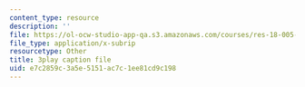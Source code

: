 ```yaml
---
content_type: resource
description: ''
file: https://ol-ocw-studio-app-qa.s3.amazonaws.com/courses/res-18-005-highlights-of-calculus-spring-2010/e7c2859c3a5e5151ac7c1ee81cd9c198_2qxY859dzzQ.vtt
file_type: application/x-subrip
resourcetype: Other
title: 3play caption file
uid: e7c2859c-3a5e-5151-ac7c-1ee81cd9c198
---
```

